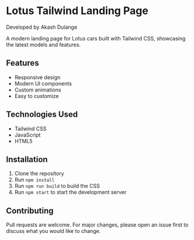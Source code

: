 # Lotus Tailwind Landing Page

Developed by Akash Dulange

A modern landing page for Lotus cars built with Tailwind CSS, showcasing the latest models and features.

## Features
- Responsive design
- Modern UI components
- Custom animations
- Easy to customize

## Technologies Used
- Tailwind CSS
- JavaScript
- HTML5

## Installation
1. Clone the repository
2. Run `npm install`
3. Run `npm run build` to build the CSS
4. Run `npm start` to start the development server

## Contributing
Pull requests are welcome. For major changes, please open an issue first to discuss what you would like to change.
